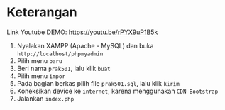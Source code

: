# Keterangan

Link Youtube DEMO: https://youtu.be/rPYX9uP1B5k

1. Nyalakan XAMPP (Apache - MySQL) dan buka `http://localhost/phpmyadmin`
2. Pilih menu `baru`
3. Beri nama `prak501`, lalu klik `buat`
4. Pilih menu `impor`
5. Pada bagian berkas pilih file `prak501.sql`, lalu klik `kirim`
6. Koneksikan device ke `internet`, karena menggunakan `CDN Bootstrap`
7. Jalankan `index.php`
